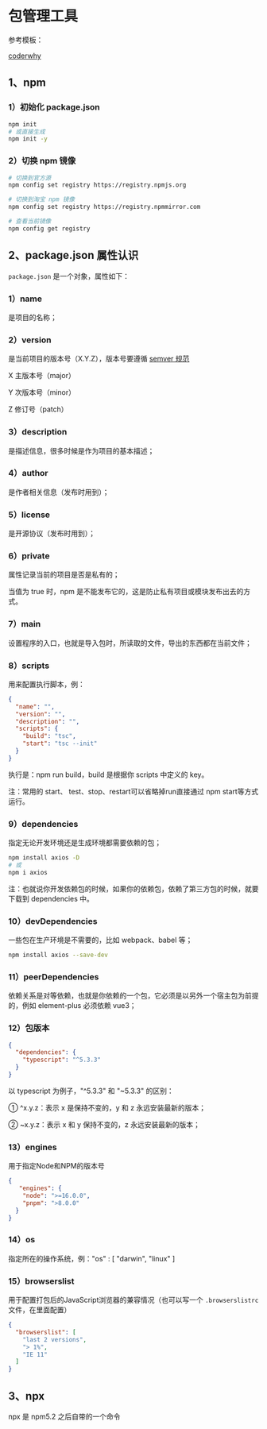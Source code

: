 # 包管理工具

参考模板：

[coderwhy](https://www.npmjs.com/package/coderwhy)

## 1、npm

### 1）初始化 package.json

```bash
npm init
# 或直接生成
npm init -y
```

### 2）切换 npm 镜像

```bash
# 切换到官方源
npm config set registry https://registry.npmjs.org

# 切换到淘宝 npm 镜像
npm config set registry https://registry.npmmirror.com

# 查看当前镜像
npm config get registry
```

## 2、package.json 属性认识

`package.json` 是一个对象，属性如下：

### 1）name

是项目的名称；

### 2）version

是当前项目的版本号（X.Y.Z），版本号要遵循 [semver 规范](https://semver.org/lang/zh-CN/)

X 主版本号（major）

Y 次版本号（minor）

Z 修订号（patch）

### 3）description

是描述信息，很多时候是作为项目的基本描述；

### 4）author

是作者相关信息（发布时用到）；

### 5）license

是开源协议（发布时用到）；

### 6）private

属性记录当前的项目是否是私有的；

当值为 true 时，npm 是不能发布它的，这是防止私有项目或模块发布出去的方式。

### 7）main

设置程序的入口，也就是导入包时，所读取的文件，导出的东西都在当前文件；

### 8）scripts

用来配置执行脚本，例：

```json
{
  "name": "",
  "version": "",
  "description": "",
  "scripts": {
    "build": "tsc",
    "start": "tsc --init"
  }
}
```

执行是：npm run build，build 是根据你 scripts 中定义的 key。

注：常用的 start、 test、stop、restart可以省略掉run直接通过 npm start等方式运行。

### 9）dependencies

指定无论开发环境还是生成环境都需要依赖的包；

```bash
npm install axios -D
# 或
npm i axios
```

注：也就说你开发依赖包的时候，如果你的依赖包，依赖了第三方包的时候，就要下载到 dependencies 中。

### 10）devDependencies

一些包在生产环境是不需要的，比如 webpack、babel 等；

```bash
npm install axios --save-dev
```

### 11）peerDependencies

依赖关系是对等依赖，也就是你依赖的一个包，它必须是以另外一个宿主包为前提的，例如 element-plus 必须依赖 vue3；

### 12）包版本

```json
{
  "dependencies": {
    "typescript": "^5.3.3"
  }
}
```

以 typescript 为例子，"^5.3.3" 和 "~5.3.3" 的区别：

① ^x.y.z：表示 x 是保持不变的，y 和 z 永远安装最新的版本；

② ~x.y.z：表示 x 和 y 保持不变的，z 永远安装最新的版本；

### 13）engines

用于指定Node和NPM的版本号

```json
{
   "engines": {
    "node": ">=16.0.0",
    "pnpm": ">8.0.0"
  }
}
```

### 14）os

指定所在的操作系统，例："os" : [ "darwin", "linux" ]

### 15）browserslist

用于配置打包后的JavaScript浏览器的兼容情况（也可以写一个 `.browserslistrc` 文件，在里面配置）

```json
{
  "browserslist": [
    "last 2 versions",
    "> 1%",
    "IE 11"
  ]
}
```

## 3、npx

npx 是 npm5.2 之后自带的一个命令
